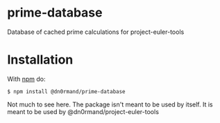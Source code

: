 # prime-database

Database of cached prime calculations for project-euler-tools

# Installation

With [npm](https://www.npmjs.com/) do:

    $ npm install @dn0rmand/prime-database

Not much to see here. The package isn't meant to be used by itself.
It is meant to be used by @dn0rmand/project-euler-tools
